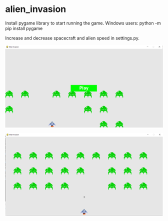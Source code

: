 # alien_invasion

Install pygame library to start running the game.
Windows users:
   python -m pip install pygame
   
Increase and decrease spacecraft and alien speed in settings.py. 

![](images/alien_invasion.PNG)


![](images/alien_invasion_2.png)
